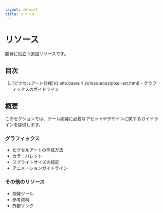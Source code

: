 ```yaml
---
layout: default
title: リソース
---
```


# リソース

開発に役立つ追加リソースです。

## 目次

1. [ピクセルアート仕様]({{ site.baseurl }}/resources/pixel-art.html) - グラフィックスのガイドライン

## 概要

このセクションでは、ゲーム開発に必要なアセットやデザインに関するガイドラインを提供します。

### グラフィックス
- ピクセルアートの作成方法
- カラーパレット
- スプライトサイズの規定
- アニメーションガイドライン

### その他のリソース
- 開発ツール
- 参考資料
- 外部リンク